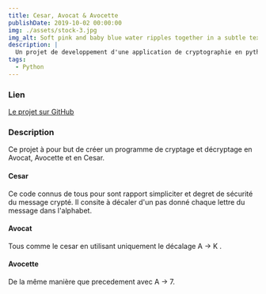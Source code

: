 ```yaml
---
title: Cesar, Avocat & Avocette
publishDate: 2019-10-02 00:00:00
img: ./assets/stock-3.jpg
img_alt: Soft pink and baby blue water ripples together in a subtle texture.
description: |
  Un projet de developpement d'une application de cryptographie en python
tags:
  - Python
---
```



### Lien

[Le projet sur GitHub](https://github.com/Neritha/cesar)

### Description

Ce projet à pour but de créer un programme de cryptage et décryptage en Avocat, Avocette et en Cesar.

#### Cesar

Ce code connus de tous pour sont rapport simpliciter et degret de sécurité du message crypté. Il consite à décaler d'un pas donné chaque lettre du  message dans l'alphabet.

#### Avocat

Tous comme le cesar en utilisant uniquement le décalage A -> K .

#### Avocette

De la même manière que precedement avec A -> 7.


